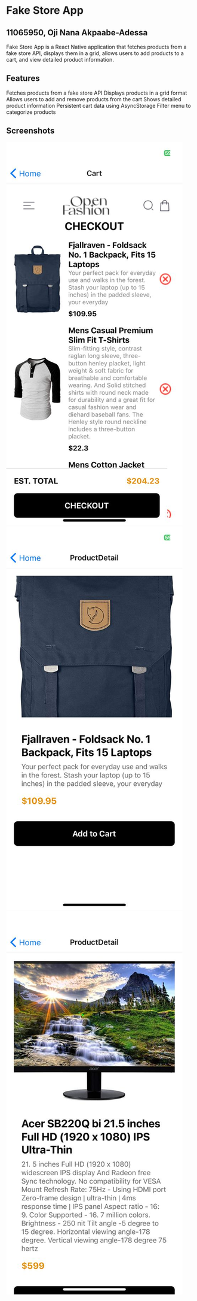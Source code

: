# Fake Store App
## 11065950, Oji Nana Akpaabe-Adessa
Fake Store App is a React Native application that fetches products from a fake store API, displays them in a grid, allows users to add products to a cart, and view detailed product information.

## Features
Fetches products from a fake store API
Displays products in a grid format
Allows users to add and remove products from the cart
Shows detailed product information
Persistent cart data using AsyncStorage
Filter menu to categorize products

## Screenshots

![alt text](<screenshot 1.jpg>)
![alt text](<screenshot 2.jpg>)
![alt text](IMG-20240712-WA0022.jpg)